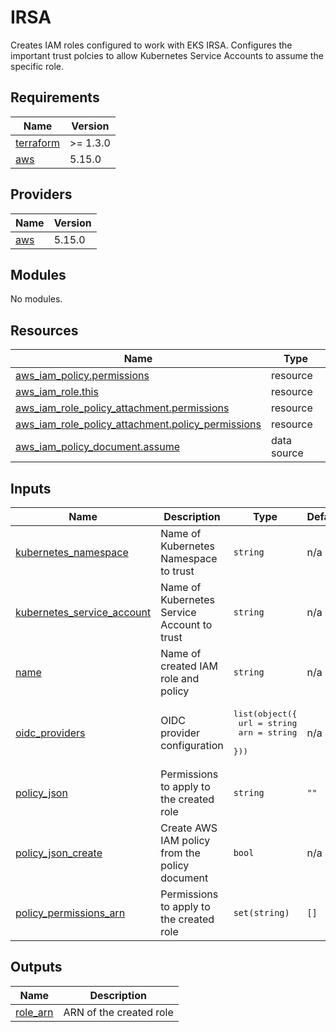 # IRSA

Creates IAM roles configured to work with EKS IRSA.
Configures the important trust polcies to allow Kubernetes Service Accounts
to assume the specific role.

## Requirements

| Name | Version |
|------|---------|
| <a name="requirement_terraform"></a> [terraform](#requirement\_terraform) | >= 1.3.0 |
| <a name="requirement_aws"></a> [aws](#requirement\_aws) | 5.15.0 |

## Providers

| Name | Version |
|------|---------|
| <a name="provider_aws"></a> [aws](#provider\_aws) | 5.15.0 |

## Modules

No modules.

## Resources

| Name | Type |
|------|------|
| [aws_iam_policy.permissions](https://registry.terraform.io/providers/hashicorp/aws/5.15.0/docs/resources/iam_policy) | resource |
| [aws_iam_role.this](https://registry.terraform.io/providers/hashicorp/aws/5.15.0/docs/resources/iam_role) | resource |
| [aws_iam_role_policy_attachment.permissions](https://registry.terraform.io/providers/hashicorp/aws/5.15.0/docs/resources/iam_role_policy_attachment) | resource |
| [aws_iam_role_policy_attachment.policy_permissions](https://registry.terraform.io/providers/hashicorp/aws/5.15.0/docs/resources/iam_role_policy_attachment) | resource |
| [aws_iam_policy_document.assume](https://registry.terraform.io/providers/hashicorp/aws/5.15.0/docs/data-sources/iam_policy_document) | data source |

## Inputs

| Name | Description | Type | Default | Required |
|------|-------------|------|---------|:--------:|
| <a name="input_kubernetes_namespace"></a> [kubernetes\_namespace](#input\_kubernetes\_namespace) | Name of Kubernetes Namespace to trust | `string` | n/a | yes |
| <a name="input_kubernetes_service_account"></a> [kubernetes\_service\_account](#input\_kubernetes\_service\_account) | Name of Kubernetes Service Account to trust | `string` | n/a | yes |
| <a name="input_name"></a> [name](#input\_name) | Name of created IAM role and policy | `string` | n/a | yes |
| <a name="input_oidc_providers"></a> [oidc\_providers](#input\_oidc\_providers) | OIDC provider configuration | <pre>list(object({<br>    url = string<br>    arn = string<br>  }))</pre> | n/a | yes |
| <a name="input_policy_json"></a> [policy\_json](#input\_policy\_json) | Permissions to apply to the created role | `string` | `""` | no |
| <a name="input_policy_json_create"></a> [policy\_json\_create](#input\_policy\_json\_create) | Create AWS IAM policy from the policy document | `bool` | n/a | yes |
| <a name="input_policy_permissions_arn"></a> [policy\_permissions\_arn](#input\_policy\_permissions\_arn) | Permissions to apply to the created role | `set(string)` | `[]` | no |

## Outputs

| Name | Description |
|------|-------------|
| <a name="output_role_arn"></a> [role\_arn](#output\_role\_arn) | ARN of the created role |
